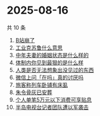 # 2025-08-16

共 10 条

<!-- BEGIN -->
<!-- 最后更新时间 Sat Aug 16 2025 15:10:32 GMT+0800 (China Standard Time) -->

1. [B站崩了](https://www.zhihu.com/search?q=B站崩了)
1. [工业克苏鲁什么意思](https://www.zhihu.com/search?q=工业克苏鲁什么意思)
1. [中年夫妻的婚姻状态是什么样的](https://www.zhihu.com/search?q=中年夫妻的婚姻状态是什么样的)
1. [体制内你见到最狠的是什么样](https://www.zhihu.com/search?q=体制内你见到最狠的是什么样)
1. [人类是否无法想象出没见过的东西](https://www.zhihu.com/search?q=人类是否无法想象出没见过的东西)
1. [微信上问「在吗」真的讨厌吗](https://www.zhihu.com/search?q=微信上问「在吗」真的讨厌吗)
1. [旅客称列车卧铺有床虱](https://www.zhihu.com/search?q=旅客称列车卧铺有床虱)
1. [朱令骨灰已安葬](https://www.zhihu.com/search?q=朱令骨灰已安葬)
1. [个人单笔5万元以下消费可享贴息](https://www.zhihu.com/search?q=个人单笔5万元以下消费可享贴息)
1. [半岛电视台记者团队遭以军袭击](https://www.zhihu.com/search?q=半岛电视台记者团队遭以军袭击)

<!-- END -->

